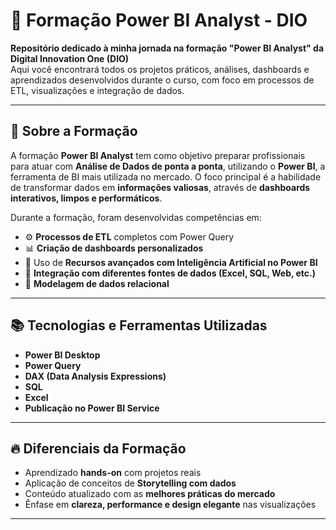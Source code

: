 # 🧠 Formação Power BI Analyst - DIO

**Repositório dedicado à minha jornada na formação "Power BI Analyst" da Digital Innovation One (DIO)**  
Aqui você encontrará todos os projetos práticos, análises, dashboards e aprendizados desenvolvidos durante o curso, com foco em processos de ETL, visualizações e integração de dados.

---

## 📌 Sobre a Formação

A formação **Power BI Analyst** tem como objetivo preparar profissionais para atuar com **Análise de Dados de ponta a ponta**, utilizando o **Power BI**, a ferramenta de BI mais utilizada no mercado. O foco principal é a habilidade de transformar dados em **informações valiosas**, através de **dashboards interativos, limpos e performáticos**.

Durante a formação, foram desenvolvidas competências em:

- ⚙️ **Processos de ETL** completos com Power Query
- 📊 **Criação de dashboards personalizados**
- 🧠 Uso de **Recursos avançados com Inteligência Artificial no Power BI**
- 🔌 **Integração com diferentes fontes de dados (Excel, SQL, Web, etc.)**
- 🧩 **Modelagem de dados relacional**


---

## 📚 Tecnologias e Ferramentas Utilizadas

- **Power BI Desktop**
- **Power Query**
- **DAX (Data Analysis Expressions)**
- **SQL**
- **Excel**
- **Publicação no Power BI Service**

---

## 🔥 Diferenciais da Formação

- Aprendizado **hands-on** com projetos reais
- Aplicação de conceitos de **Storytelling com dados**
- Conteúdo atualizado com as **melhores práticas do mercado**
- Ênfase em **clareza, performance e design elegante** nas visualizações

---